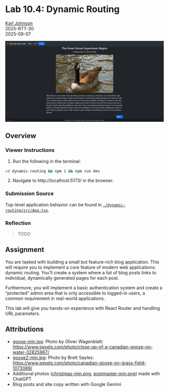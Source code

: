 # Lab 10.4: Dynamic Routing

[Karl Johnson](https://github.com/hirekarl)  
2025-RTT-30  
<time datetime="2025-08-07">2025-08-07</time>  

![Alt text for preview image goes here.](./preview.png)

## Overview
### Viewer Instructions
1. Run the following in the terminal:

```bash
cd dynamic-routing && npm i && npm run dev
```

2. Navigate to http://localhost:5173/ in the browser.

### Submission Source
Top-level application behavior can be found in [`./dynamic-routing/src/App.tsx`](./dynamic-routing/src/App.tsx).

### Reflection
> TODO

## Assignment
You are tasked with building a small but feature-rich blog application. This will require you to implement a core feature of modern web applications: dynamic routing. You’ll create a system where a list of blog posts links to individual, dynamically generated pages for each post.

Furthermore, you will implement a basic authentication system and create a “protected” admin area that is only accessible to logged-in users, a common requirement in real-world applications.

This lab will give you hands-on experience with React Router and handling URL parameters.

## Attributions
- [goose-min.jpg](./dynamic-routing/public/goose-min.jpg): Photo by Oliver Wagenblatt: https://www.pexels.com/photo/close-up-of-a-canadian-goose-on-water-32825967/
- [goose2-min.jpg](./dynamic-routing/public/goose2-min.jpg): Photo by Brett Sayles: https://www.pexels.com/photo/canadian-goose-on-grass-field-1073089/
- Additional photos ([christmas-min.png](./dynamic-routing/public/christmas-min.png), [postmaster-min.png](./dynamic-routing/public/postmaster-min.png)) made with ChatGPT
- Blog posts and site copy written with Google Gemini
